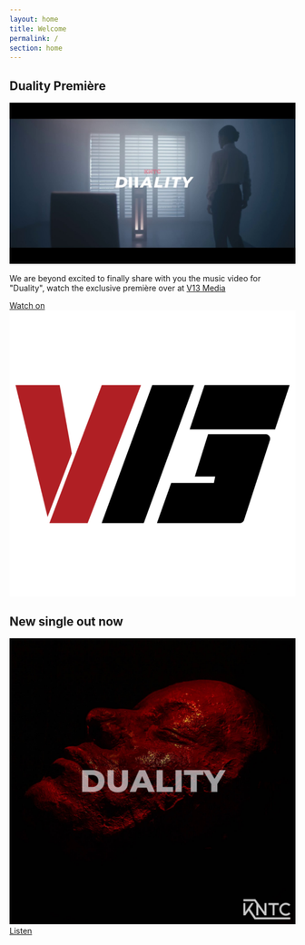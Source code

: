 ```yaml
---
layout: home
title: Welcome
permalink: /
section: home
---
```


<div class="h-screen text-white text-left">
  <div class="h-full bg-fixed bg-cover bg-center flex flex-col justify-center" style="background-image: url(assets/images/bg-duality.jpg)">
    <div class="flex justify-center">
      <div class="px-5 container max-w-2xl">
        <h2>Duality Première</h2>
        <a href="https://v13.net/2021/06/kntc-reach-a-new-level-of-catharsis-with-their-duality-music-video-premiere/" class="block">
          <img src="assets/images/duality-thumbnail.jpg" alt="Duality - OUT NOW" class="shadow-xl mb-5">
        </a>
        <div class="flex mb-5">
          <p>
            We are beyond excited to finally share with you the music video for "Duality", watch the exclusive première over at <a href="https://v13.net/2021/06/kntc-reach-a-new-level-of-catharsis-with-their-duality-music-video-premiere/">V13 Media</a>
          </p>
        </div>
        <div class="text-center">
          <a href="https://v13.net/2021/06/kntc-reach-a-new-level-of-catharsis-with-their-duality-music-video-premiere/" class="inline-block text-lg uppercase px-6 py-2 bg-white border-2 border-red hover:border-red-light shadow-xl rounded font-bold tracking-wide">
            <span class="my-auto mr-1">Watch on</span>
            <img src="assets/images/v13.png" alt="V13 logo" class="inline w-8 h-8 -mt-1">
          </a>
        </div>
      </div>
    </div>
  </div>
</div>

<div class="h-screen text-left">
  <div class="h-full bg-fixed bg-cover bg-center flex flex-col justify-center" style="background-image: url(assets/images/bg-red.jpg)">
    <div class="flex justify-center">
      <div class="p-5 container max-w-md">
        <h2>New single out now</h2>
        <a href="https://hypeddit.com/link/r3oq6j" class="block">
          <img src="assets/images/duality.jpg" alt="Duality - OUT NOW" class="rounded-xl shadow-xl mb-5">
        </a>
        <div class="text-center">
          <a href="https://hypeddit.com/link/r3oq6j" class="inline-block text-lg uppercase px-6 py-2 bg-white border-2 border-red hover:border-red-light shadow-xl rounded font-bold tracking-wide">Listen</a>
        </div>
      </div>
    </div>
  </div>
</div>
